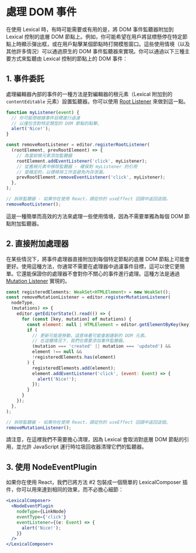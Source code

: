 # 處理 DOM 事件

在使用 Lexical 時，有時可能需要或有用的是，將 DOM 事件監聽器附加到 Lexical 控制的底層 DOM 節點上。例如，你可能希望在用戶將鼠標懸停在特定節點上時顯示彈出框，或在用戶點擊某個節點時打開模態窗口。這些使用情境（以及其他許多情況）可以通過原生的 DOM 事件監聽器來實現。你可以通過以下三種主要方式來監聽由 Lexical 控制的節點上的 DOM 事件：

## 1. 事件委託

處理編輯器內部的事件的一種方法是對編輯器的根元素（Lexical 附加到的 `contentEditable` 元素）設置監聽器。你可以使用 [Root Listener](https://lexical.dev/docs/concepts/listeners) 來做到這一點。

```js
function myListener(event) {
  // 你可能想根據事件目標進行過濾
  // 以僅包含對特定類型的 DOM 節點的點擊。
  alert('Nice!');
}

const removeRootListener = editor.registerRootListener(
  (rootElement, prevRootElement) => {
    // 為當前根元素添加監聽器
    rootElement.addEventListener('click', myListener);
    // 從舊根元素中移除監聽器 - 確保對 myListener 的引用
    // 是穩定的，以便移除工作並避免內存泄漏。
    prevRootElement.removeEventListener('click', myListener);
  },
);

// 拆除監聽器 - 如果你在使用 React，請從你的 useEffect 回調中返回這個。
removeRootListener();
```

這是一種簡單而高效的方法來處理一些使用情境，因為不需要單獨為每個 DOM 節點附加監聽器。

## 2. 直接附加處理器

在某些情況下，將事件處理器直接附加到每個特定節點的底層 DOM 節點上可能會更好。使用這種方法，你通常不需要在處理器中過濾事件目標，這可以使它更簡單。它還能保證你的處理器不會對你不關心的事件進行處理。這種方法是通過 [Mutation Listener](https://lexical.dev/docs/concepts/listeners) 實現的。

```js
const registeredElements: WeakSet<HTMLElement> = new WeakSet();
const removeMutationListener = editor.registerMutationListener(
  nodeType,
  (mutations) => {
    editor.getEditorState().read(() => {
      for (const [key, mutation] of mutations) {
        const element: null | HTMLElement = editor.getElementByKey(key);
        if (
          // 更新可能是移動，這意味著可能會創建新的 DOM 元素。
          // 在這種情況下，我們也需要添加事件監聽器。
          (mutation === 'created' || mutation === 'updated') &&
          element !== null &&
          !registeredElements.has(element)
        ) {
          registeredElements.add(element);
          element.addEventListener('click', (event: Event) => {
            alert('Nice!');
          });
        }
      }
    });
  },
);

// 拆除監聽器 - 如果你在使用 React，請從你的 useEffect 回調中返回這個。
removeMutationListener();
```

請注意，在這裡我們不需要擔心清理，因為 Lexical 會取消對底層 DOM 節點的引用，並允許 JavaScript 運行時垃圾回收器清理它們的監聽器。

## 3. 使用 NodeEventPlugin

如果你在使用 React，我們已將方法 #2 包裝成一個簡單的 LexicalComposer 插件，你可以用來達到相同的效果，而不必擔心細節：

```jsx
<LexicalComposer>
  <NodeEventPlugin
    nodeType={LinkNode}
    eventType={'click'}
    eventListener={(e: Event) => {
      alert('Nice!');
    }}
  />
</LexicalComposer>
```
